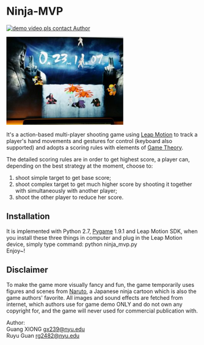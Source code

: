 Ninja-MVP
=========


[![demo video,pls contact Author](http://img.youtube.com/vi/lw06ZFgtz50/0.jpg)](http://www.youtube.com/watch?v=lw06ZFgtz50)

![Alt text](./snapshot/game-interface.jpg?raw=true "Game Interface")


It's a action-based multi-player shooting game using [Leap Motion](https://www.leapmotion.com/) to track a player's hand movements and gestures for control (keyboard also supported) and adopts a scoring rules with elements of [Game Theory](http://en.wikipedia.org/wiki/Game_theory). 



The detailed scoring rules are in order to get highest score, a player can, depending on the best strategy at the moment, choose to:<br>
1) shoot simple target to get base score;<br>
2) shoot complex target to get much higher score by shooting it together with simultaneously with another player;<br>
3) shoot the other player to reduce her score.

## Installation<br>
It is implemented with Python 2.7, [Pygame](http://pygame.org/news.html) 1.9.1 and Leap Motion SDK, when you install these three things in computer and plug in the Leap Motion device, simply type command: python ninja_mvp.py<br>
Enjoy~!

## Disclaimer<br>
To make the game more visually fancy and fun, the game temporarily uses figures and scenes from [Naruto](http://en.wikipedia.org/wiki/Naruto), a Japanese ninja cartoon which is also the game authors' favorite. All images and sound effects are fetched from internet, which authors use for game demo ONLY and do not own any copyright for, and the game will never used for commercial publication with.

Author:<br>
Guang XIONG  gx239@nyu.edu<br>
Ruyu Guan   rg2482@nyu.edu 

